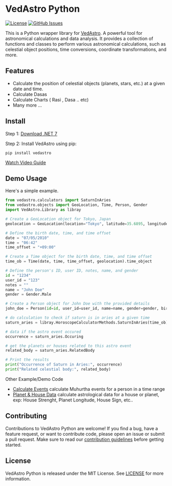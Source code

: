# VedAstro Python
[![License](https://img.shields.io/github/license/VedAstro/VedAstro.Python)](https://github.com/VedAstro/VedAstro.Python/blob/main/LICENSE)
[![GitHub Issues](https://img.shields.io/github/issues/VedAstro/VedAstro.Python)](https://github.com/VedAstro/VedAstro.Python/issues)

This is a Python wrapper library for [VedAstro](https://github.com/VedAstro/VedAstro). A powerful tool for astronomical calculations and data analysis. It provides a collection of functions and classes to perform various astronomical calculations, such as celestial object positions, time conversions, coordinate transformations, and more.


## Features
- Calculate the position of celestial objects (planets, stars, etc.) at a given date and time.
- Calculate Dasas
- Calculate Charts ( Rasi , Dasa .. etc)
- Many more ...


## Install
Step 1: [Download .NET 7](https://dotnet.microsoft.com/en-us/download/dotnet/thank-you/sdk-7.0.400-windows-x64-installer)

Step 2: Install VedAstro using pip:

```shell
pip install vedastro
```

[Watch Video Guide](https://youtu.be/chEeF-xEQ48?si=KBaLD-8dX1_NGr67)

## Demo Usage

Here's a simple example.
```python
from vedastro.calculators import SaturnInAries
from vedastro.objects import GeoLocation, Time, Person, Gender
import VedAstro.Library as libray

# Create a GeoLocation object for Tokyo, Japan
geolocation = GeoLocation(location="Tokyo", latitude=35.6895, longitude=139.6917).geolocation

# Define the birth date, time, and time offset
date = "07/05/2010"
time = "06:42"
time_offset = "+09:00"

# Create a Time object for the birth date, time, and time offset
time_ob = Time(date, time, time_offset, geolocation).time_object

# Define the person's ID, user ID, notes, name, and gender
id = "1234"
user_id = "123"
notes = ""
name = "John Doe"
gender = Gender.Male

# Create a Person object for John Doe with the provided details
john_doe = Person(id=id, user_id=user_id, name=name, gender=gender, birth_time=time_ob, notes=notes).person

# do calculation to check if saturn is in aries at a given time
saturn_aries = libray.HoroscopeCalculatorMethods.SaturnInAries(time_ob)

# data if the astro event occured
occurrence = saturn_aries.Occuring

# get the planets or houses related to this astro event
related_body = saturn_aries.RelatedBody

# Print the results
print("Occurrence of Saturn in Aries:", occurrence)
print("Related celestial body:", related_body)
```

Other Example/Demo Code
- [Calculate Events](https://github.com/VedAstro/VedAstro.Python/blob/main/demo-calculate-events.py) calculate Muhurtha events for a person in a time range
- [Planet & House Data](https://github.com/VedAstro/VedAstro.Python/blob/main/demo-general-calculators.py) calculate astrological data for a house or planet, exp: House Strenght, Planet Longitude, House Sign, etc.. 


## Contributing

Contributions to VedAstro Python are welcome! If you find a bug, have a feature request, or want to contribute code, please open an issue or submit a pull request. Make sure to read our [contribution guidelines](https://github.com/VedAstro/VedAstro.Python/CONTRIBUTING.md) before getting started.

## License

VedAstro Python is released under the MIT License. See [LICENSE](https://github.com/VedAstro/VedAstro.Python/LICENSE) for more information.


